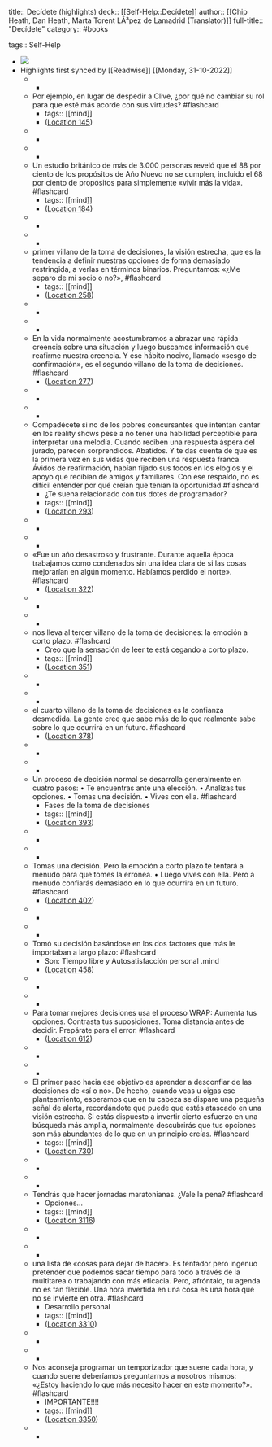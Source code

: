 title:: Decídete (highlights)
deck:: [[Self-Help::Decídete]]
author:: [[Chip Heath, Dan Heath, Marta Torent LÃ³pez de Lamadrid (Translator)]]
full-title:: "Decídete"
category:: #books

tags:: Self-Help

- ![](https://images-na.ssl-images-amazon.com/images/I/41w5J5Jx3JL._SL200_.jpg)
- Highlights first synced by [[Readwise]] [[Monday, 31-10-2022]]
	- -
	- Por ejemplo, en lugar de despedir a Clive, ¿por qué no cambiar su rol para que esté más acorde con sus virtudes? #flashcard
		- tags:: [[mind]]
		- ([Location 145](https://readwise.io/to_kindle?action=open&asin=B00N82KASE&location=145))
	- -
	- -
	- Un estudio británico de más de 3.000 personas reveló que el 88 por ciento de los propósitos de Año Nuevo no se cumplen, incluido el 68 por ciento de propósitos para simplemente «vivir más la vida». #flashcard
		- tags:: [[mind]]
		- ([Location 184](https://readwise.io/to_kindle?action=open&asin=B00N82KASE&location=184))
	- -
	- -
	- primer villano de la toma de decisiones, la visión estrecha, que es la tendencia a definir nuestras opciones de forma demasiado restringida, a verlas en términos binarios. Preguntamos: «¿Me separo de mi socio o no?», #flashcard
		- tags:: [[mind]]
		- ([Location 258](https://readwise.io/to_kindle?action=open&asin=B00N82KASE&location=258))
	- -
	- -
	- En la vida normalmente acostumbramos a abrazar una rápida creencia sobre una situación y luego buscamos información que reafirme nuestra creencia. Y ese hábito nocivo, llamado «sesgo de confirmación», es el segundo villano de la toma de decisiones. #flashcard
		- ([Location 277](https://readwise.io/to_kindle?action=open&asin=B00N82KASE&location=277))
	- -
	- -
	- Compadécete si no de los pobres concursantes que intentan cantar en los reality shows pese a no tener una habilidad perceptible para interpretar una melodía. Cuando reciben una respuesta áspera del jurado, parecen sorprendidos. Abatidos. Y te das cuenta de que es la primera vez en sus vidas que reciben una respuesta franca. Ávidos de reafirmación, habían fijado sus focos en los elogios y el apoyo que recibían de amigos y familiares. Con ese respaldo, no es difícil entender por qué creían que tenían la oportunidad #flashcard
		- ¿Te suena relacionado con tus dotes de programador?
		- tags:: [[mind]]
		- ([Location 293](https://readwise.io/to_kindle?action=open&asin=B00N82KASE&location=293))
	- -
	- -
	- «Fue un año desastroso y frustrante. Durante aquella época trabajamos como condenados sin una idea clara de si las cosas mejorarían en algún momento. Habíamos perdido el norte». #flashcard
		- ([Location 322](https://readwise.io/to_kindle?action=open&asin=B00N82KASE&location=322))
	- -
	- -
	- nos lleva al tercer villano de la toma de decisiones: la emoción a corto plazo. #flashcard
		- Creo que la sensación de leer te está cegando a corto plazo.
		- tags:: [[mind]]
		- ([Location 351](https://readwise.io/to_kindle?action=open&asin=B00N82KASE&location=351))
	- -
	- -
	- el cuarto villano de la toma de decisiones es la confianza desmedida. La gente cree que sabe más de lo que realmente sabe sobre lo que ocurrirá en un futuro. #flashcard
		- ([Location 378](https://readwise.io/to_kindle?action=open&asin=B00N82KASE&location=378))
	- -
	- -
	- Un proceso de decisión normal se desarrolla generalmente en cuatro pasos:   • Te encuentras ante una elección. • Analizas tus opciones. • Tomas una decisión. • Vives con ella. #flashcard
		- Fases de la toma de decisiones
		- tags:: [[mind]]
		- ([Location 393](https://readwise.io/to_kindle?action=open&asin=B00N82KASE&location=393))
	- -
	- -
	- Tomas una decisión. Pero la emoción a corto plazo te tentará a menudo para que tomes la errónea. • Luego vives con ella. Pero a menudo confiarás demasiado en lo que ocurrirá en un futuro. #flashcard
		- ([Location 402](https://readwise.io/to_kindle?action=open&asin=B00N82KASE&location=402))
	- -
	- -
	- Tomó su decisión basándose en los dos factores que más le importaban a largo plazo: #flashcard
		- Son: Tiempo libre y Autosatisfacción personal .mind
		- ([Location 458](https://readwise.io/to_kindle?action=open&asin=B00N82KASE&location=458))
	- -
	- -
	- Para tomar mejores decisiones usa el proceso WRAP: Aumenta tus opciones. Contrasta tus suposiciones. Toma distancia antes de decidir. Prepárate para el error. #flashcard
		- ([Location 612](https://readwise.io/to_kindle?action=open&asin=B00N82KASE&location=612))
	- -
	- -
	- El primer paso hacia ese objetivo es aprender a desconfiar de las decisiones de «sí o no». De hecho, cuando veas u oigas ese planteamiento, esperamos que en tu cabeza se dispare una pequeña señal de alerta, recordándote que puede que estés atascado en una visión estrecha. Si estás dispuesto a invertir cierto esfuerzo en una búsqueda más amplia, normalmente descubrirás que tus opciones son más abundantes de lo que en un principio creías. #flashcard
		- tags:: [[mind]]
		- ([Location 730](https://readwise.io/to_kindle?action=open&asin=B00N82KASE&location=730))
	- -
	- -
	- Tendrás que hacer jornadas maratonianas. ¿Vale la pena? #flashcard
		- Opciones...
		- tags:: [[mind]]
		- ([Location 3116](https://readwise.io/to_kindle?action=open&asin=B00N82KASE&location=3116))
	- -
	- -
	- una lista de «cosas para dejar de hacer». Es tentador pero ingenuo pretender que podemos sacar tiempo para todo a través de la multitarea o trabajando con más eficacia. Pero, afróntalo, tu agenda no es tan flexible. Una hora invertida en una cosa es una hora que no se invierte en otra. #flashcard
		- Desarrollo personal
		- tags:: [[mind]]
		- ([Location 3310](https://readwise.io/to_kindle?action=open&asin=B00N82KASE&location=3310))
	- -
	- -
	- Nos aconseja programar un temporizador que suene cada hora, y cuando suene deberíamos preguntarnos a nosotros mismos: «¿Estoy haciendo lo que más necesito hacer en este momento?». #flashcard
		- IMPORTANTE!!!!
		- tags:: [[mind]]
		- ([Location 3350](https://readwise.io/to_kindle?action=open&asin=B00N82KASE&location=3350))
	- -